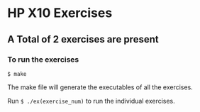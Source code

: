 # HP X10 Exercises
## A Total of 2 exercises are present
### To run the exercises
`$ make`

The make file will generate the executables of all the exercises.

Run `$ ./ex(exercise_num)` to run the individual exercises.